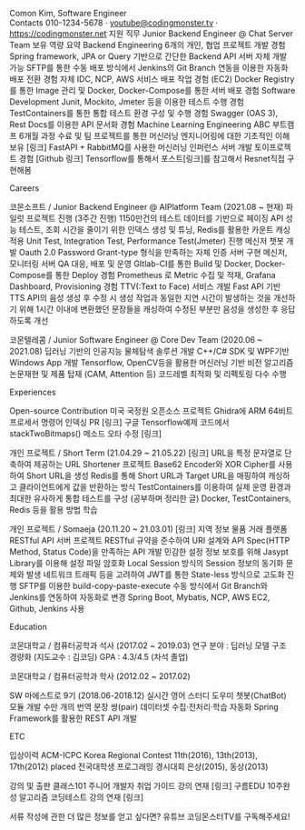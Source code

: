 Comon Kim, Software Engineer
<br>
Contacts
010-1234-5678 · youtube@codingmonster.tv · https://codingmonster.net 
지원 직무 
Junior Backend Engineer @ Chat Server Team
보유 역량 요약
Backend Engineering
6개의 개인, 협업 프로젝트 개발 경험 
Spring framework, JPA or Query 기반으로 간단한 Backend API 서버 자체 개발 가능
SFTP를 통한 수동 배포 방식에서 Jenkins의 Git Branch 연동을 이용한 자동화 배포 전환 경험
자체 IDC, NCP, AWS 서비스 배포 작업 경험 (EC2)
Docker Registry를 통한 Image 관리 및 Docker, Docker-Compose를 통한 서버 배포 경험
Software Development
Junit, Mockito, Jmeter 등을 이용한 테스트 수행 경험
TestContainers를 통한 통합 테스트 환경 구성 및 수행 경험
Swagger (OAS 3), Rest Docs를 이용한 API 문서화 경험
Machine Learning Engineering
ABC 부트캠프 6개월 과정 수료 및 팀 프로젝트를 통한 머신러닝 엔지니어링에 대한 기초적인 이해 보유 [링크] 
FastAPI + RabbitMQ를 사용한 머신러닝 인퍼런스 서버 개발 토이프로젝트 경험 [Github 링크]
Tensorflow를 통해서 포스트[링크]를 참고해서 Resnet직접 구현해봄


Careers 

코몬소프트 / Junior Backend Engineer @ AIPlatform Team (2021.08 ~ 현재)
파일럿 프로젝트 진행 (3주간 진행)
1150만건의 테스트 데이터를 기반으로 페이징 API 성능 테스트, 
조회 시간을 줄이기 위한 인덱스 생성 및 튜닝, Redis를 활용한 카운트 캐싱 적용
Unit Test, Integration Test, Performance Test(Jmeter) 진행
메신저 챗봇 개발
Oauth 2.0 Password Grant-type 형식을 만족하는 자체 인증 서버 구현
메신저, 모니터링 서버 QA 대응, 배포 및 운영
GItlab-CI를 통한 Build 및 Docker, Docker-Compose를 통한 Deploy 경험
Prometheus 로 Metric 수집 및 적재, Grafana Dashboard, Provisioning 경험
TTV(:Text to Face) 서비스 개발
Fast API 기반 TTS API의 음성 생성 후 수정 시 생성 작업과 동일한 지연 시간이 발생하는 것을 개선하기 위해 
1시간 이내에 변환했던 문장들을 캐싱하여 수정된 부분만 음성을 생성한 후 응답하도록 개선

코몬텔레콤 / Junior Software Engineer @ Core Dev Team (2020.06 ~ 2021.08)
딥러닝 기반의 인공지능 물체탐색 솔루션 개발
C++/C# SDK 및 WPF기반 Windows App 개발 
Tensorflow, OpenCV등을 활용한 머신러닝 기반 비전 알고리즘 논문재현 및 제품 탑재 (CAM, Attention 등) 
코드레벨 최적화 및 리펙토링 다수 수행 

Experiences

Open-source Contribution
미국 국정원 오픈소스 프로젝트 Ghidra에 ARM 64비트 프로세서 명령어 인덱싱 PR [링크]
구글 Tensorflow예제 코드에서 stackTwoBitmaps() 메소드 오타 수정 [링크]

개인 프로젝트 / Short Term (21.04.29 ~ 21.05.22) [링크]
URL을 특정 문자열로 단축하여 제공하는 URL Shortener 프로젝트
Base62 Encoder와 XOR Cipher를 사용하여 Short URL을 생성
Redis를 통해 Short URL과 Target URL을 매핑하여 캐싱하고 클라이언트에게 값을 반환하는 방식
TestContainers를 이용하여 실제 운영 환경과 최대한 유사하게 통합 테스트를 구성 (공부하며 정리한 글)
Docker, TestContainers, Redis 등을 활용 방법 학습

개인 프로젝트 / Somaeja (20.11.20 ~ 21.03.01) [링크]
지역 정보 물품 거래 플랫폼 RESTful API 서버 프로젝트
RESTful 규약을 준수하여 URI 설계와 API Spec(HTTP Method, Status Code)을 만족하는 API 개발
민감한 설정 정보 보호를 위해 Jasypt Library를 이용해 설정 파일 암호화
Local Session 방식의 Session 정보의 동기화 문제와 발생 네트워크 트래픽 등을 고려하여 JWT를 통한 State-less 방식으로 고도화 진행
SFTP를 이용한 build-copy-paste-execute 수동 방식에서 Git Branch와 Jenkins를 연동하여 자동화로 변경
Spring Boot, Mybatis, NCP, AWS EC2, Github, Jenkins 사용

Education

코몬대학교 / 컴퓨터공학과 석사 (2017.02 ~ 2019.03)
연구 분야 : 딥러닝 모델 구조 경량화  (지도교수 : 김코딩)
GPA : 4.3/4.5 (차석 졸업)

코몬대학교 / 컴퓨터공학과 학사 (2012.02 ~ 2017.02)

SW 마에스트로 9기 (2018.06-2018.12)
실시간 영어 스터디 도우미 챗봇(ChatBot) 모듈 개발
수만 개의 번역 문장 쌍(pair) 데이터셋 수집·전처리·학습 자동화
Spring Framework를 활용한 REST API 개발


ETC

입상이력
ACM-ICPC Korea Regional Contest 11th(2016), 13th(2013), 17th(2012) placed
전국대학생 프로그래밍 경시대회 은상(2015), 동상(2013)

강의 및 출판
클래스101 주니어 개발자 취업 가이드 강의 연재 [링크]
구름EDU 10주완성 알고리즘 코딩테스트 강의 연재 [링크]

서류 작성에 관한 더 많은 정보를 얻고 싶다면?
유튜브 코딩몬스터TV를 구독해주세요!
